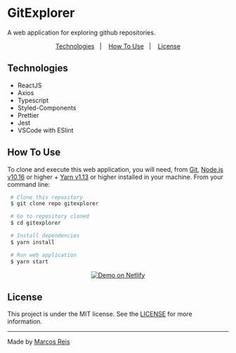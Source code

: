 
# GitExplorer
A web application for exploring github repositories.

<p align="center">
  <a href="#technologies">Technologies</a>&nbsp;&nbsp;&nbsp;|&nbsp;&nbsp;&nbsp;
  <a href="#how-to-use">How To Use</a>&nbsp;&nbsp;&nbsp;|&nbsp;&nbsp;&nbsp;
  <a href="#license">License</a>
</p>

## Technologies
- ReactJS
- Axios
- Typescript
- Styled-Components
- Prettier
- Jest
- VSCode with ESlint

## How To Use
To clone and execute this web application,
you will need, from [Git](https://git-scm.com),
[Node.js v10.16](https://nodejs.org/) or higher + [Yarn v1.13](https://yarnpkg.com/)
or higher installed in your machine. From your command line:

``` bash
 # Clone this repository
 $ git clone repo gitexplorer

 # Go to repository cloned
 $ cd gitexplorer

 # Install dependencies
 $ yarn install

 # Run web application
 $ yarn start
 ```

<p align="center">
  <a href="https://web-gitexplorer.netlify.app/" target="_blank"  rel="nofollow">
    <img alt="Demo on Netlify" src="https://camo.githubusercontent.com/20356df4506fe29260fc8d34b92fcd6e71f422d4/68747470733a2f2f7265732e636c6f7564696e6172792e636f6d2f6c756b656d6f72616c65732f696d6167652f75706c6f61642f76313536333034333439352f726561646d655f6c6f676f732f64656d6f5f6f6e5f6e65746c6966795f626275766a7a2e706e67" data-canonical-src="https://res.cloudinary.com/lukemorales/image/upload/v1563043495/readme_logos/demo_on_netlify_bbuvjz.png" style="max-width:100%;">
  </a>
</p>


## License
This project is under the MIT license.
See the [LICENSE](https://github.com/marcos-reis/gitexplorer/blob/master/LICENSE) for more information.

---

Made by [Marcos Reis]( https://www.linkedin.com/in/marcos-reis-santos/)